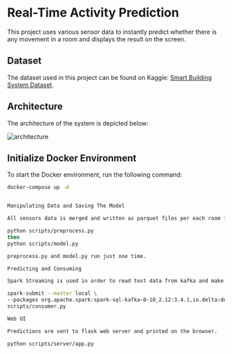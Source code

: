 # Real-Time Activity Prediction

This project uses various sensor data to instantly predict whether there is any movement in a room and displays the result on the screen.

## Dataset

The dataset used in this project can be found on Kaggle: [Smart Building System Dataset](https://www.kaggle.com/datasets/ranakrc/smart-building-system).

## Architecture

The architecture of the system is depicted below:

![architecture](https://github.com/user-attachments/assets/dd938cb1-4571-4fda-9b4d-8e1c02183fa1)

## Initialize Docker Environment

To start the Docker environment, run the following command:

```bash
docker-compose up -d


Manipulating Data and Saving The Model

All sensors data is merged and written as parquet files per each room in the building. Whole data is merged and splitted as train and test data. Test data itself is sent to kafka, using this repo: https://github.com/erkansirin78/data-generator

python scripts/preprocess.py
then
python scripts/model.py

preprocess.py and model.py run just one time. 

Predicting and Consuming 

Spark Streaming is used in order to read test data from kafka and make predictions. Predictions are saved into a postgresql table. 

spark-submit --master local \
--packages org.apache.spark:spark-sql-kafka-0-10_2.12:3.4.1,io.delta:delta-core_2.12:2.4.0 \
scripts/consumer.py

Web UI

Predictions are sent to flask web server and printed on the browser.

python scripts/server/app.py









